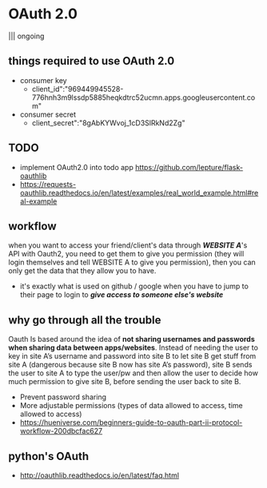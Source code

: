 # OAuth 2.0
||| ongoing

## things required to use OAuth 2.0
- consumer key
	- client_id":"969449945528-776hnh3m9lssdp5885heqkdtrc52ucmn.apps.googleusercontent.com"
- consumer secret
	- client_secret":"8gAbKYWvoj_1cD3SlRkNd2Zg"

## TODO
- implement OAuth2.0 into todo app https://github.com/lepture/flask-oauthlib
- https://requests-oauthlib.readthedocs.io/en/latest/examples/real_world_example.html#real-example

## workflow
when you want to access your friend/client's data through ***WEBSITE A***'s API with Oauth2, you need to get them to give you permission (they will login themselves and tell WEBSITE A to give you permission), then you can only get the data that they allow you to have.
- it's exactly what is used on github / google when you have to jump to their page to login to ***give access to someone else's website***

## why go through all the trouble
Oauth Is based around the idea of **not sharing usernames and passwords when sharing data between apps/websites**. Instead of needing the user to key in site A’s username and password into site B to let site B get stuff from site A (dangerous because site B now has site A’s password), site B sends the user to site A to type the user/pw and then allow the user to decide how much permission to give site B, before sending the user back to site B.
- Prevent password sharing
- More adjustable permissions (types of data allowed to access, time allowed to access)
- https://hueniverse.com/beginners-guide-to-oauth-part-ii-protocol-workflow-200dbcfac627

## python's OAuth
- http://oauthlib.readthedocs.io/en/latest/faq.html